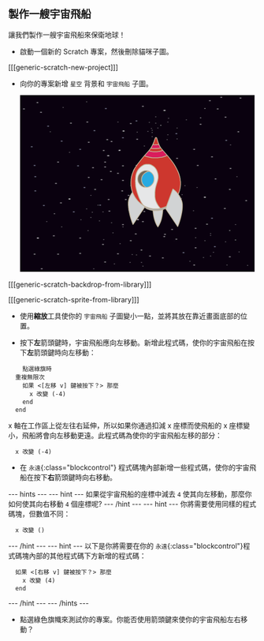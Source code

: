 ## 製作一艘宇宙飛船

讓我們製作一艘宇宙飛船來保衛地球！

+ 啟動一個新的 Scratch 專案，然後刪除貓咪子圖。

[[[generic-scratch-new-project]]]

+ 向你的專案新增 `星空` 背景和 `宇宙飛船` 子圖。

	![screenshot](images/invaders-sprites.png)

[[[generic-scratch-backdrop-from-library]]]

[[[generic-scratch-sprite-from-library]]]

+ 使用**縮放**工具使你的 `宇宙飛船` 子圖變小一點，並將其放在靠近畫面底部的位置。

+ 按下**左**箭頭鍵時，宇宙飛船應向左移動。新增此程式碼，使你的宇宙飛船在按下**左**箭頭鍵時向左移動：

```blocks
	點選綠旗時
  重複無限次 
    如果 <[左移 v] 鍵被按下？> 那麼 
      x 改變 (-4)
    end
  end
```

x 軸在工作區上從左往右延伸，所以如果你通過扣減 x 座標而使飛船的 x 座標變小，飛船將會向左移動更遠。此程式碼為使你的宇宙飛船左移的部分：

```blocks
  x 改變 (-4)
```

+ 在 `永遠`{:class="blockcontrol"} 程式碼塊內部新增一些程式碼，使你的宇宙飛船在按下**右**箭頭鍵時向右移動。

--- hints ---
--- hint ---
如果從宇宙飛船的座標中減去 `4` 使其向左移動，那麼你如何使其向右移動 `4` 個座標呢?
--- /hint ---
--- hint ---
你將需要使用同樣的程式碼塊，但數值不同：
```blocks
  x 改變 ()
```
--- /hint ---
--- hint ---
以下是你將需要在你的 `永遠`{:class="blockcontrol"}程式碼塊內部的其他程式碼下方新增的程式碼：
```blocks
  如果 <[右移 v] 鍵被按下？> 那麼 
    x 改變 (4)
  end
```
--- /hint ---
--- /hints ---

+ 點選綠色旗幟來測試你的專案。你能否使用箭頭鍵來使你的宇宙飛船左右移動？
